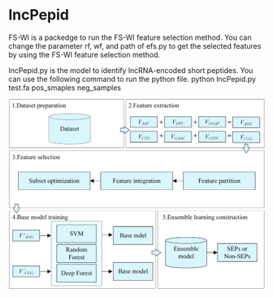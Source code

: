 # lncPepid

FS-WI is a packedge to run the FS-WI feature selection method. You can change the parameter rf, wf, and path of efs.py to get the selected features by using the FS-WI feature selection method.

lncPepid.py is the model to identify lncRNA-encoded short peptides. You can use the following command to run the python file.
python lncPepid.py test.fa pos_smaples neg_samples

![image](https://github.com/zzssyy/lncPepid/raw/master/lncPepid.jpg)
